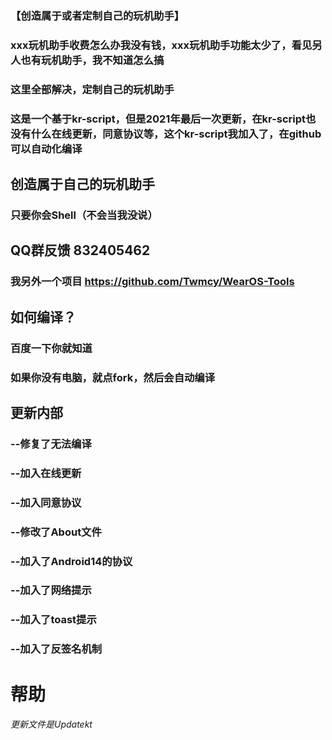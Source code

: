 ### 【创造属于或者定制自己的玩机助手】
### xxx玩机助手收费怎么办我没有钱，xxx玩机助手功能太少了，看见另人也有玩机助手，我不知道怎么搞
### 这里全部解决，定制自己的玩机助手
### 这是一个基于kr-script，但是2021年最后一次更新，在kr-script也没有什么在线更新，同意协议等，这个kr-script我加入了，在github可以自动化编译

## 创造属于自己的玩机助手
### 只要你会Shell（不会当我没说）

## QQ群反馈 832405462
### 我另外一个项目 https://github.com/Twmcy/WearOS-Tools

## 如何编译？
### 百度一下你就知道
###  如果你没有电脑，就点fork，然后会自动编译

## 更新内部
### --修复了无法编译
### --加入在线更新
### --加入同意协议
### --修改了About文件
### --加入了Android14的协议
### --加入了网络提示
### --加入了toast提示
### --加入了反签名机制

# 帮助
###### 更新文件是Updatekt
